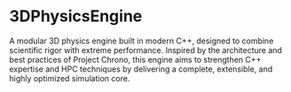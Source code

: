 # 3DPhysicsEngine
A modular 3D physics engine built in modern C++, designed to combine scientific rigor with extreme performance. Inspired by the architecture and best practices of Project Chrono, this engine aims to strengthen C++ expertise and HPC techniques by delivering a complete, extensible, and highly optimized simulation core.
